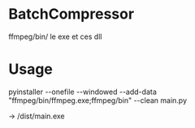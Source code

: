 # BatchCompressor
ffmpeg/bin/ le exe et ces dll

# Usage
pyinstaller --onefile --windowed --add-data "ffmpeg/bin/ffmpeg.exe;ffmpeg/bin" --clean main.py

-> /dist/main.exe
